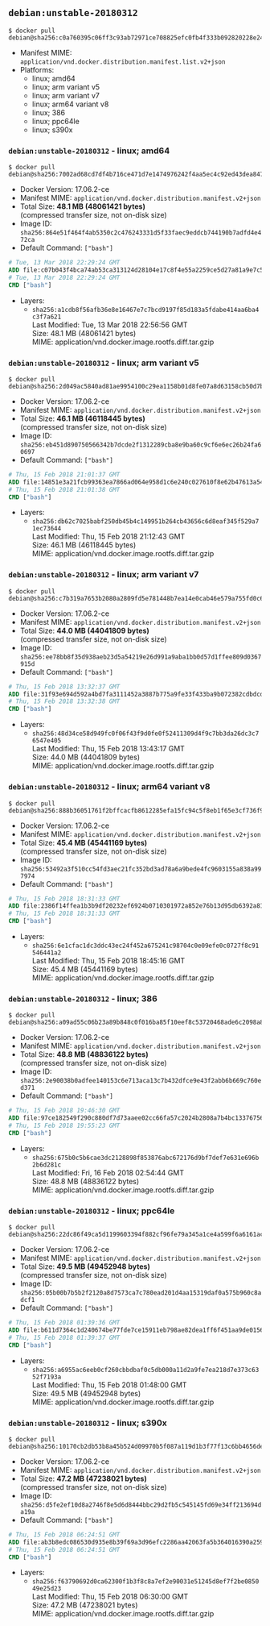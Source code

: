 ## `debian:unstable-20180312`

```console
$ docker pull debian@sha256:c0a760395c06ff3c93ab72971ce708825efc0fb4f333b092820228e24be80647
```

-	Manifest MIME: `application/vnd.docker.distribution.manifest.list.v2+json`
-	Platforms:
	-	linux; amd64
	-	linux; arm variant v5
	-	linux; arm variant v7
	-	linux; arm64 variant v8
	-	linux; 386
	-	linux; ppc64le
	-	linux; s390x

### `debian:unstable-20180312` - linux; amd64

```console
$ docker pull debian@sha256:7002ad68cd7df4b716ce471d7e1474976242f4aa5ec4c92ed43dea84723f56f7
```

-	Docker Version: 17.06.2-ce
-	Manifest MIME: `application/vnd.docker.distribution.manifest.v2+json`
-	Total Size: **48.1 MB (48061421 bytes)**  
	(compressed transfer size, not on-disk size)
-	Image ID: `sha256:864e51f464f4ab5350c2c476243331d5f33faec9eddcb744190b7adfd4e472ca`
-	Default Command: `["bash"]`

```dockerfile
# Tue, 13 Mar 2018 22:29:24 GMT
ADD file:c07b043f4bca74ab53ca313124d28104e17c8f4e55a2259ce5d27a81a9e7c575 in / 
# Tue, 13 Mar 2018 22:29:24 GMT
CMD ["bash"]
```

-	Layers:
	-	`sha256:a1cdb8f56afb36e8e16467e7c7bcd9197f85d183a5fdabe414aa6ba4c3f7a621`  
		Last Modified: Tue, 13 Mar 2018 22:56:56 GMT  
		Size: 48.1 MB (48061421 bytes)  
		MIME: application/vnd.docker.image.rootfs.diff.tar.gzip

### `debian:unstable-20180312` - linux; arm variant v5

```console
$ docker pull debian@sha256:2d049ac5840ad81ae9954100c29ea1158b01d8fe07a8d63158cb50d7b1983e39
```

-	Docker Version: 17.06.2-ce
-	Manifest MIME: `application/vnd.docker.distribution.manifest.v2+json`
-	Total Size: **46.1 MB (46118445 bytes)**  
	(compressed transfer size, not on-disk size)
-	Image ID: `sha256:eb451d890750566342b7dcde2f1312289cba8e9ba60c9cf6e6ec26b24fa60697`
-	Default Command: `["bash"]`

```dockerfile
# Thu, 15 Feb 2018 21:01:37 GMT
ADD file:14851e3a21fcb99363ea7866ad064e958d1c6e240c027610f8e62b47613a54bf in / 
# Thu, 15 Feb 2018 21:01:38 GMT
CMD ["bash"]
```

-	Layers:
	-	`sha256:db62c7025babf250db45b4c149951b264cb43656c6d8eaf345f529a71ec73644`  
		Last Modified: Thu, 15 Feb 2018 21:12:43 GMT  
		Size: 46.1 MB (46118445 bytes)  
		MIME: application/vnd.docker.image.rootfs.diff.tar.gzip

### `debian:unstable-20180312` - linux; arm variant v7

```console
$ docker pull debian@sha256:c7b319a7653b2080a2809fd5e781448b7ea14e0cab46e579a755fd0c6d432164
```

-	Docker Version: 17.06.2-ce
-	Manifest MIME: `application/vnd.docker.distribution.manifest.v2+json`
-	Total Size: **44.0 MB (44041809 bytes)**  
	(compressed transfer size, not on-disk size)
-	Image ID: `sha256:ee78bb8f35d938aeb23d5a54219e26d991a9aba1bb0d57d1ffee809d0367915d`
-	Default Command: `["bash"]`

```dockerfile
# Thu, 15 Feb 2018 13:32:37 GMT
ADD file:31f93e694d592a4bd7fa3111452a3887b775a9fe33f433ba9b072382cdbdcdde in / 
# Thu, 15 Feb 2018 13:32:38 GMT
CMD ["bash"]
```

-	Layers:
	-	`sha256:48d34ce58d949fc0f06f43f9d0fe0f52411309d4f9c7bb3da26dc3c76547e405`  
		Last Modified: Thu, 15 Feb 2018 13:43:17 GMT  
		Size: 44.0 MB (44041809 bytes)  
		MIME: application/vnd.docker.image.rootfs.diff.tar.gzip

### `debian:unstable-20180312` - linux; arm64 variant v8

```console
$ docker pull debian@sha256:888b36051761f2bffcacfb8612285efa15fc94c5f8eb1f65e3cf736f9cd3616d
```

-	Docker Version: 17.06.2-ce
-	Manifest MIME: `application/vnd.docker.distribution.manifest.v2+json`
-	Total Size: **45.4 MB (45441169 bytes)**  
	(compressed transfer size, not on-disk size)
-	Image ID: `sha256:53492a3f510cc54fd3aec21fc352bd3ad78a6a9bede4fc9603155a838a997974`
-	Default Command: `["bash"]`

```dockerfile
# Thu, 15 Feb 2018 18:31:33 GMT
ADD file:2386f14ffea1b3b9df20232ef6924b0710301972a852e76b13d95db6392a81a6 in / 
# Thu, 15 Feb 2018 18:31:33 GMT
CMD ["bash"]
```

-	Layers:
	-	`sha256:6e1cfac1dc3ddc43ec24f452a675241c98704c0e09efe0c0727f8c91546441a2`  
		Last Modified: Thu, 15 Feb 2018 18:45:16 GMT  
		Size: 45.4 MB (45441169 bytes)  
		MIME: application/vnd.docker.image.rootfs.diff.tar.gzip

### `debian:unstable-20180312` - linux; 386

```console
$ docker pull debian@sha256:a09ad55c06b23a89b848c0f016ba85f10eef8c53720468ade6c2098a8838a122
```

-	Docker Version: 17.06.2-ce
-	Manifest MIME: `application/vnd.docker.distribution.manifest.v2+json`
-	Total Size: **48.8 MB (48836122 bytes)**  
	(compressed transfer size, not on-disk size)
-	Image ID: `sha256:2e90038b0adfee140153c6e713aca13c7b432dfce9e43f2abb6b669c760ed371`
-	Default Command: `["bash"]`

```dockerfile
# Thu, 15 Feb 2018 19:46:30 GMT
ADD file:97ce182549f290c880df7d73aaee02cc66fa57c2024b2808a7b4bc13376756c4 in / 
# Thu, 15 Feb 2018 19:55:23 GMT
CMD ["bash"]
```

-	Layers:
	-	`sha256:675b0c5b6cae3dc2128898f853876abc672176d9bf7def7e631e696b2b6d281c`  
		Last Modified: Fri, 16 Feb 2018 02:54:44 GMT  
		Size: 48.8 MB (48836122 bytes)  
		MIME: application/vnd.docker.image.rootfs.diff.tar.gzip

### `debian:unstable-20180312` - linux; ppc64le

```console
$ docker pull debian@sha256:22dc86f49ca5d1199603394f882cf96fe79a345a1ce4a599f6a6161ac9dd8f30
```

-	Docker Version: 17.06.2-ce
-	Manifest MIME: `application/vnd.docker.distribution.manifest.v2+json`
-	Total Size: **49.5 MB (49452948 bytes)**  
	(compressed transfer size, not on-disk size)
-	Image ID: `sha256:05b00b7b5b2f2120a8d7573ca7c780ead201d4aa15319daf0a575b960c8adcf1`
-	Default Command: `["bash"]`

```dockerfile
# Thu, 15 Feb 2018 01:39:36 GMT
ADD file:b611d7364c1d240674be77fde7ce15911eb798ae82dea1ff6f451aa9de01561a in / 
# Thu, 15 Feb 2018 01:39:37 GMT
CMD ["bash"]
```

-	Layers:
	-	`sha256:a6955ac6eeb0cf260cbbdbaf0c5db000a11d2a9fe7ea218d7e373c6352f7193a`  
		Last Modified: Thu, 15 Feb 2018 01:48:00 GMT  
		Size: 49.5 MB (49452948 bytes)  
		MIME: application/vnd.docker.image.rootfs.diff.tar.gzip

### `debian:unstable-20180312` - linux; s390x

```console
$ docker pull debian@sha256:10170cb2db53b8a45b524d09970b5f087a119d1b3f77f13c6bb4656dedc03e44
```

-	Docker Version: 17.06.2-ce
-	Manifest MIME: `application/vnd.docker.distribution.manifest.v2+json`
-	Total Size: **47.2 MB (47238021 bytes)**  
	(compressed transfer size, not on-disk size)
-	Image ID: `sha256:d5fe2ef10d8a2746f8e5d6d8444bbc29d2fb5c545145fd69e34ff213694da19a`
-	Default Command: `["bash"]`

```dockerfile
# Thu, 15 Feb 2018 06:24:51 GMT
ADD file:ab3b8edc086530d935e8b39f69a3d96efc2286aa42063fa5b364016390a259e7 in / 
# Thu, 15 Feb 2018 06:24:51 GMT
CMD ["bash"]
```

-	Layers:
	-	`sha256:f63790692d0ca62300f1b3f8c8a7ef2e90031e51245d8ef7f2be085049e25d23`  
		Last Modified: Thu, 15 Feb 2018 06:30:00 GMT  
		Size: 47.2 MB (47238021 bytes)  
		MIME: application/vnd.docker.image.rootfs.diff.tar.gzip
